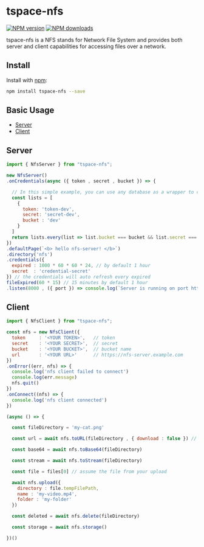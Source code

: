# tspace-nfs

[![NPM version](https://img.shields.io/npm/v/tspace-nfs.svg)](https://www.npmjs.com)
[![NPM downloads](https://img.shields.io/npm/dm/tspace-nfs.svg)](https://www.npmjs.com)

tspace-nfs is a NFS stands for Network File System and provides both server and client capabilities for accessing files over a network.

## Install

Install with [npm](https://www.npmjs.com/):

```sh
npm install tspace-nfs --save

```
## Basic Usage
- [Server](#server)
- [Client](#client)

## Server
```js
import { NfsServer } from "tspace-nfs";

new NfsServer()
.onCredentials(async ({ token , secret , bucket }) => {

  // In this simple example, you can use any database as a wrapper to check the credentials.
  const lists = [
    {
      token: 'token-dev',
      secret: 'secret-dev',
      bucket : 'dev'
    }
  ]
  return lists.every(list => list.bucket === bucket && list.secret === secret && list.token === token)
})
.defaultPage(`<b> hello nfs-server! </b>`)
.directory('nfs')
.credentials({
  expired : 1000 * 60 * 60 * 24, // by default 1 hour
  secret  : 'credential-secret'
}) // the credentials will auto refresh every expired
fileExpired(60 * 15) // 15 minutes by default 1 hour
.listen(8000 , ({ port }) => console.log(`Server is running on port http://localhost:${port}`))

```
## Client
```js
import { NfsClient } from "tspace-nfs";

const nfs = new NfsClient({
  token     : '<YOUR TOKEN>',   // token
  secret    : '<YOUR SECRET>',  // secret
  bucket    : '<YOUR BUCKET>',  // bucket name
  url       : '<YOUR URL>'      // https://nfs-server.example.com
})
.onError((err, nfs) => {
  console.log('nfs client failed to connect')
  console.log(err.message)
  nfs.quit()
})
.onConnect((nfs) => {
  console.log('nfs client connected')
})

(async () => {

  const fileDirectory = 'my-cat.png'

  const url = await nfs.toURL(fileDirectory , { download : false }) // default download true

  const base64 = await nfs.toBase64(fileDirectory)

  const stream = await nfs.toStream(fileDirectory)

  const file = files[0] // assume the file from your upload

  await nfs.upload({
    directory : file.tempFilePath,
    name : 'my-video.mp4',
    folder : 'my-folder'
  })

  const deleted = await nfs.delete(fileDirectory)

  const storage = await nfs.storage()

})()

```